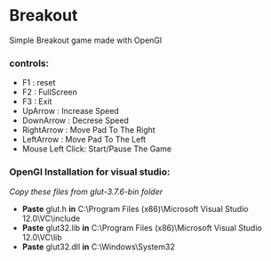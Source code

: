 # Breakout
Simple Breakout game made with OpenGl

### controls:
- F1 : reset
- F2 : FullScreen
- F3 : Exit
- UpArrow : Increase Speed
- DownArrow : Decrese Speed
- RightArrow : Move Pad To The Right
- LeftArrow : Move Pad To The Left
- Mouse Left Click: Start/Pause The Game

### OpenGl Installation for visual studio:
*Copy these files from glut-3.7.6-bin folder*
- **Paste**  glut.h  **in** C:\Program Files (x86)\Microsoft Visual Studio 12.0\VC\include
- **Paste**  glut32.lib  **in** C:\Program Files (x86)\Microsoft Visual Studio 12.0\VC\lib
- **Paste**  glut32.dll  **in** C:\Windows\System32
